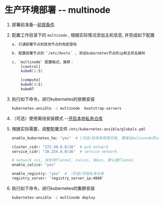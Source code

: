# 生产环境部署 -- multinode

1. 部署前准备--[前提条件](prerequisites.md)

2. 配置工作目录下的 `multinode` , 根据实际情况添加主机信息, 并完成如下配置

    ``` bash
    a. 打通部署节点到其他节点的免密登陆

    b. 配置部署节点的 `/etc/hosts` , 添加kubernetes节点的ip和主机名解析

    c. `multinode` 配置格式，推荐：
        [control]
        kube0[1:3]

        [compute]
        kube0[4:5]
        kube07
    ```

3. 执行如下命令，进行kubernetes的依赖安装

    ``` bash
    kubernetes-ansible -i multinode  bootstrap-servers
    ```

4. （可选）使用离线安装模式 --[开启本地私有仓库](setup-registry.md)

5. 根据实际需要，调整配置文件 `/etc/kubernetes-ansible/globals.yml`

    ```bash
    enable_kubernetes_ha: "yes"  # (可选)启用多控高可用, 需保证multunode的control组为奇数

    cluster_cidr: "172.30.0.0/16"  # pod network
    service_cidr: "10.254.0.0/16"  # service network

    # network cni, 现支持flannel, calico, 和ovn, 默认是flannel
    enable_calico: "yes"

    enable_registry: "yes"  # （可选)开启私有仓库
    registry_server: `registry_server_ip:4000`
    ```

6. 执行如下命令，进行kubernetes的集群安装

    ``` bash
    kubernetes-ansible -i multinode deploy
    ```
